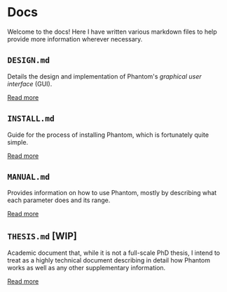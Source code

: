 # Docs

Welcome to the docs! Here I have written various markdown files to help provide more information wherever necessary. 

## `DESIGN.md`

Details the design and implementation of Phantom's _graphical user interface_ (GUI). 

[Read more](./DESIGN.md)

## `INSTALL.md`

Guide for the process of installing Phantom, which is fortunately quite simple. 

[Read more](./INSTALL.md)

## `MANUAL.md`

Provides information on how to use Phantom, mostly by describing what each parameter does and its range.

[Read more](./MANUAL.md)

## `THESIS.md` [WIP]

Academic document that, while it is not a full-scale PhD thesis, I intend to treat as a highly technical document describing in detail how Phantom works as well as any other supplementary information.

[Read more](./THESIS.md)
